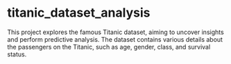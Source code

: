 # titanic_dataset_analysis
This project explores the famous Titanic dataset, aiming to uncover insights and perform predictive analysis. The dataset contains various details about the passengers on the Titanic, such as age, gender, class, and survival status.
